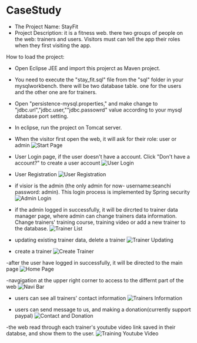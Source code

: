 # CaseStudy
- The Project Name: StayFit
- Project Description: it is a fitness web. there two groups of people on the web: trainers and users. Visitors must can tell the app their roles when they first visiting the app. 

How to load the project: 
- Open Eclipse JEE and import this projerct as Maven project.
- You need to execute the "stay_fit.sql" file from the "sql" folder in your mysqlworkbench. there will be two database table. one for the users and the other one are for trainers.
- Open "persistence-mysql.properties," and make change to "jdbc.url","jdbc.user,""jdbc.passowrd" value according to your mysql database port setting.
- In eclipse, run the project on Tomcat server.  

- When the visitor first open the web, it will ask for their role: user or admin
![Start Page](https://user-images.githubusercontent.com/98332973/150824959-6ccb1097-8cf3-455f-937b-f5f50805907b.JPG)

- User Login page, if the user doesn't have a account. Click "Don't have a account?" to create a user account
![User Login](https://user-images.githubusercontent.com/98332973/150823000-c44f7e60-33c2-400e-b9b2-627b28b53269.JPG)

- User Registration
![User Registration](https://user-images.githubusercontent.com/98332973/150823011-04a14a39-93e5-4e66-9f21-1f4b1e073a4f.JPG)

- if visior is the admin (the only admin for now- username:seanchi  password: admin). This login process is implemented by Spring security
![Admin Login](https://user-images.githubusercontent.com/98332973/150822872-d06ab29f-eed1-42be-9847-dba83f7fe74d.JPG)

- if the admin logged in successfully, it will be dircrted to trainer data manager page, where admin can change trainers data information. Change trainers' training course, training video or add a new trainer to the database.
![Trainer List](https://user-images.githubusercontent.com/98332973/150822958-a088615a-16f7-4272-9198-176bc4574067.JPG)

- updating existing trainer data, delete a trainer
![Trainer Updating](https://user-images.githubusercontent.com/98332973/150822966-3c2db2cd-ca42-4b26-a06d-b783165a849b.JPG)

- create a trainer
![Create Trainer](https://user-images.githubusercontent.com/98332973/150822904-d675cda8-2558-4d91-8c0a-26e6e4194cc9.JPG)

-after the user have logged in successfully, it will be directed to the main page
![Home Page](https://user-images.githubusercontent.com/98332973/150822936-423d9d80-bb9e-42de-9614-2e0f96908ceb.JPG)

-navgigation at the upper right corner to access to the differnt part of the web
![Navi Bar](https://user-images.githubusercontent.com/98332973/150822947-0185901b-3b44-4c6a-85ae-d02bb6fa53a6.JPG)

- users can see all trainers' contact information
![Trainers Information](https://user-images.githubusercontent.com/98332973/150822972-a2de35c1-0a7d-4c91-88d7-6fae70e6cbde.JPG)

- users can send message to us, and making a donation(currently support paypal)
![Contact and Donation](https://user-images.githubusercontent.com/98332973/150822887-44acb466-f5d3-4197-b2ba-bd7540bb10b1.JPG)

-the web read through each trainer's youtube video link saved in their databse, and show them to the user.
![Training Youtube Video](https://user-images.githubusercontent.com/98332973/150822984-71b058bd-e2b5-41b5-866e-5ac795c03e63.JPG)

